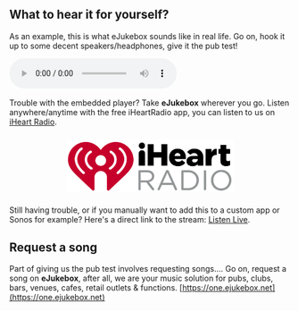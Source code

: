 ## What to hear it for yourself?

As an example, this is what eJukebox sounds like in real life. Go on, hook it up to some decent speakers/headphones, give it the pub test! 

<!--Simplest syntax-->
<audio src="https://listen.ejukebox.net/one" type="audio/mpeg" controls>
  I'm sorry. You're browser doesn't support HTML5 <code>audio</code>.
</audio>

Trouble with the embedded player? Take **eJukebox** wherever you go. Listen anywhere/anytime with the free iHeartRadio app, you can listen to us on [iHeart Radio](https://www.iheart.com/live/ejukebox-9243).

<p align="center"><a href="https://www.iheart.com/live/ejukebox-9243">
<img style="vertical-align:middle;margin:10px 0px 10px 0px" width="300" src="blobs/iHeartRadio_logo.png">
</a></p>

Still having trouble, or if you manually want to add this to a custom app or Sonos for example? Here's a direct link to the stream: [Listen Live](http://listen.ejukebox.net/one).

## Request a song

Part of giving us the pub test involves requesting songs.... Go on, request a song on **eJukebox**, after all, we are your music solution for pubs, clubs, bars, venues, cafes, retail outlets & functions. [https://one.ejukebox.net](https://one.ejukebox.net)
